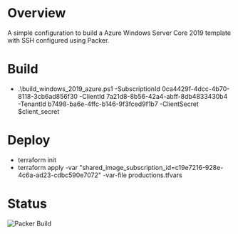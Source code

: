 # Overview
A simple configuration to build a Azure Windows Server Core 2019 template with SSH configured using Packer.

# Build
* .\build_windows_2019_azure.ps1 -SubscriptionId 0ca4429f-4dcc-4b70-8118-3cb6ad856f30 -ClientId 7a21d8-8b56-42a4-abff-8db4833430b4 -TenantId b7498-ba6e-4ffc-b146-9f3fced9f1b7  -ClientSecret $client_secret

# Deploy
* terraform init 
* terraform apply -var "shared_image_subscription_id=c19e7216-928e-4c6a-ad23-cdbc590e7072" -var-file productions.tfvars

# Status
![Packer Build](https://github.com/briandenicola/packer-windows2019-azure/workflows/Packer%20Build/badge.svg)
